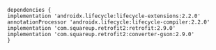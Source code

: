     
    







      dependencies {
      implementation 'androidx.lifecycle:lifecycle-extensions:2.2.0'
      annotationProcessor 'androidx.lifecycle:lifecycle-compiler:2.2.0'
      implementation 'com.squareup.retrofit2:retrofit:2.9.0'
      implementation 'com.squareup.retrofit2:converter-gson:2.9.0'
      }
